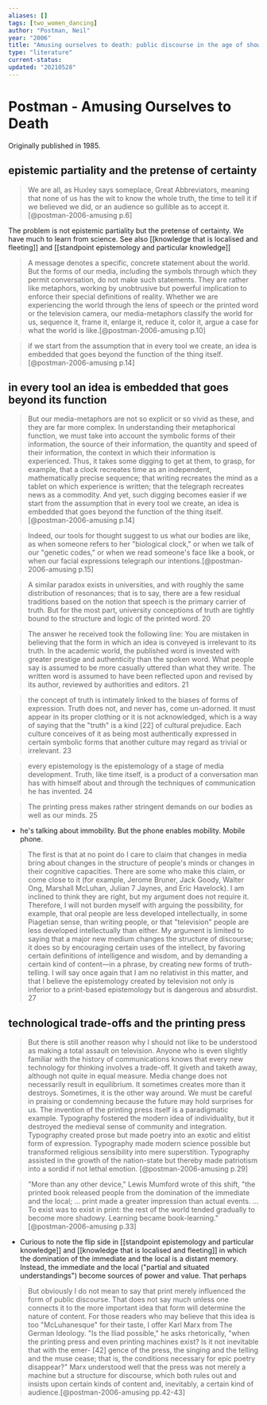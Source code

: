 ```yaml
---
aliases: []
tags: [two_women_dancing]
author: "Postman, Neil"
year: "2006"
title: "Amusing ourselves to death: public discourse in the age of show business"
type: "literature"
current-status: 
updated: "20210528"
---
```


# Postman - Amusing Ourselves to Death

Originally published in 1985.

## epistemic partiality and the pretense of certainty

> We are all, as Huxley says someplace, Great Abbreviators, meaning that none of us has the wit to know the whole truth, the time to tell it if we believed we did, or an audience so gullible as to accept it.[@postman-2006-amusing p.6] 

The problem is not epistemic partiality but the pretense of certainty. We have much to learn from science. See also [[knowledge that is localised and fleeting]] and [[standpoint epistemology and particular knowledge]]


>  A message denotes a specific, concrete statement about the world. But the forms of our media, including the symbols through which they permit conversation, do not make such statements. They are rather like metaphors, working by unobtrusive but powerful implication to enforce their special definitions of reality. Whether we are experiencing the world through the lens of speech or the printed word or the television camera, our media-metaphors classify the world for us, sequence it, frame it, enlarge it, reduce it, color it, argue a case for what the world is like.[@postman-2006-amusing p.10] 

>if we start from the assumption that in every tool we create, an idea is embedded that goes beyond the function of the thing itself.[@postman-2006-amusing p.14] 

## in every tool an idea is embedded that goes beyond its function

>But our media-metaphors are not so explicit or so vivid as these, and they are far more complex. In understanding their metaphorical function, we must take into account the symbolic forms of their information, the source of their information, the quantity and speed of their information, the context in which their information is experienced. Thus, it takes some digging to get at them, to grasp, for example, that a clock recreates time as an independent, mathematically precise sequence; that writing recreates the mind as a tablet on which experience is written; that the telegraph recreates news as a commodity. And yet, such digging becomes easier if we start from the assumption that in every tool we create, an idea is embedded that goes beyond the function of the thing itself. [@postman-2006-amusing p.14]

>Indeed, our tools for thought suggest to us what our bodies are like, as when someone refers to her "biological clock," or when we talk of our "genetic codes," or when we read someone's face like a book, or when our facial expressions telegraph our intentions.[@postman-2006-amusing p.15] 

>A similar paradox exists in universities, and with roughly the same distribution of resonances; that is to say, there are a few residual traditions based on the notion that speech is the primary carrier of truth. But for the most part, university conceptions of truth are tightly bound to the structure and logic of the printed word. 20

>The answer he received took the following line: You are mistaken in believing that the form in which an idea is conveyed is irrelevant to its truth. In the academic world, the published word is invested with greater prestige and authenticity than the spoken word. What people say is assumed to be more casually uttered than what they write. The written word is assumed to have been reflected upon and revised by its author, reviewed by authorities and editors. 21

>the concept of truth is intimately linked to the biases of forms of expression. Truth does not, and never has, come un-adorned. It must appear in its proper clothing or it is not acknowledged, which is a way of saying that the "truth" is a kind [22] of cultural prejudice. Each culture conceives of it as being most authentically expressed in certain symbolic forms that another culture may regard as trivial or irrelevant. 23

>every epistemology is the epistemology of a stage of media development. Truth, like time itself, is a product of a conversation man has with himself about and through the techniques of communication he has invented. 24

>The printing press makes rather stringent demands on our bodies as well as our minds. 25

- he's talking about immobility. But the phone enables mobility. Mobile phone. 

>The first is that at no point do I care to claim that changes in media bring about changes in the structure of people's minds or changes in their cognitive capacities. There are some who make this claim, or come close to it (for example, Jerome Bruner, Jack Goody, Walter Ong, Marshall McLuhan, Julian 7 Jaynes, and Eric Havelock).  I am inclined to think they are right, but my argument does not require it. Therefore, I will not burden myself with arguing the possibility, for example, that oral people are less developed intellectually, in some Piagetian sense, than writing people, or that "television" people are less developed intellectually than either. My argument is limited to saying that a major new medium changes the structure of discourse; it does so by encouraging certain uses of the intellect, by favoring certain definitions of intelligence and wisdom, and by demanding a certain kind of content—in a phrase, by creating new forms of truth-telling. I will say once again that I am no relativist in this matter, and that I believe the epistemology created by television not only is inferior to a print-based epistemology but is dangerous and absurdist. 27

## technological trade-offs and the printing press

> But there is still another reason why I should not like to be understood as making a total assault on television. Anyone who is even slightly familiar with the history of communications knows that every new technology for thinking involves a trade-off. It giveth and taketh away, although not quite in equal measure. Media change does not necessarily result in equilibrium. It sometimes creates more than it destroys. Sometimes, it is the other way around. We must be careful in praising or condemning because the future may hold surprises for us. The invention of the printing press itself is a paradigmatic example. Typography fostered the modern idea of individuality, but it destroyed the medieval sense of community and integration. Typography created prose but made poetry into an exotic and elitist form of expression. Typography made modern science possible but transformed religious sensibility into mere superstition. Typography assisted in the growth of the nation-state but thereby made patriotism into a sordid if not lethal emotion. [@postman-2006-amusing p.29]

>"More than any other device," Lewis Mumford wrote of this shift, "the printed book released people from the domination of the immediate and the local; ... print made a greater impression than actual events. ... To exist was to exist in print: the rest of the world tended gradually to become more shadowy. Learning became book-learning."[@postman-2006-amusing p.33]

- Curious to note the flip side in [[standpoint epistemology and particular knowledge]] and [[knowledge that is localised and fleeting]] in which the domination of the immediate and the local is a distant memory. Instead, the immediate and the local ("partial and situated understandings") become sources of power and value. That perhaps 

> But obviously I do not mean to say that print merely influenced the form of public discourse. That does not say much unless one connects it to the more important idea that form will determine the nature of content. For those readers who may believe that this idea is too "McLuhanesque" for their taste, I offer Karl Marx from The German Ideology. "Is the Iliad possible," he asks rhetorically, "when the printing press and even printing machines exist? Is it not inevitable that with the emer- [42] gence of the press, the singing and the telling and the muse cease; that is, the conditions necessary for epic poetry disappear?" Marx understood well that the press was not merely a machine but a structure for discourse, which both rules out and insists upon certain kinds of content and, inevitably, a certain kind of audience.[@postman-2006-amusing pp.42-43]


